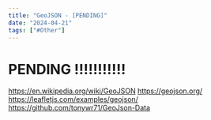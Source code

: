 ```yaml
---
title: "GeoJSON - [PENDING]"
date: "2024-04-21"
tags: ["#Other"]
---
```



# PENDING !!!!!!!!!!!
https://en.wikipedia.org/wiki/GeoJSON
https://geojson.org/
https://leafletjs.com/examples/geojson/
https://github.com/tonywr71/GeoJson-Data
